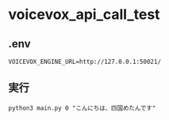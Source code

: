 # voicevox_api_call_test

## .env
```
VOICEVOX_ENGINE_URL=http://127.0.0.1:50021/
```

## 実行

```shell
python3 main.py 0 "こんにちは、四国めたんです"
```

